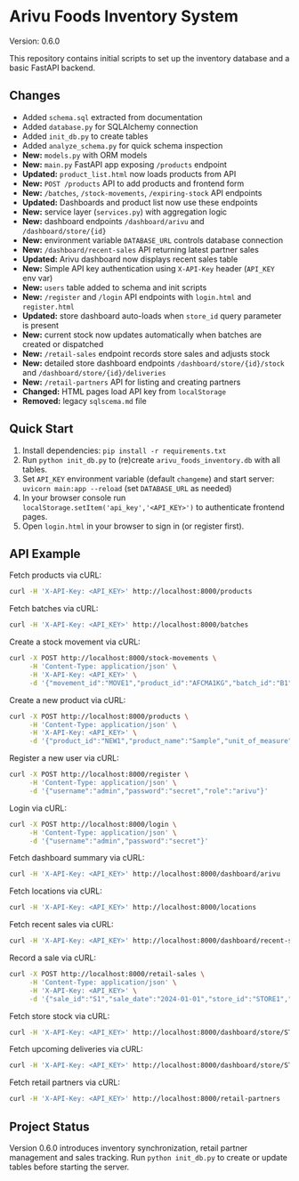 # Arivu Foods Inventory System

Version: 0.6.0

This repository contains initial scripts to set up the inventory database and a basic FastAPI backend.

## Changes
- Added `schema.sql` extracted from documentation
- Added `database.py` for SQLAlchemy connection
- Added `init_db.py` to create tables
- Added `analyze_schema.py` for quick schema inspection
- **New:** `models.py` with ORM models
- **New:** `main.py` FastAPI app exposing `/products` endpoint
- **Updated:** `product_list.html` now loads products from API
- **New:** `POST /products` API to add products and frontend form
- **New:** `/batches`, `/stock-movements`, `/expiring-stock` API endpoints
- **Updated:** Dashboards and product list now use these endpoints
- **New:** service layer (`services.py`) with aggregation logic
- **New:** dashboard endpoints `/dashboard/arivu` and `/dashboard/store/{id}`
- **New:** environment variable `DATABASE_URL` controls database connection
- **New:** `/dashboard/recent-sales` API returning latest partner sales
- **Updated:** Arivu dashboard now displays recent sales table
- **New:** Simple API key authentication using `X-API-Key` header (`API_KEY` env var)
- **New:** `users` table added to schema and init scripts
- **New:** `/register` and `/login` API endpoints with `login.html` and `register.html`
- **Updated:** store dashboard auto-loads when `store_id` query parameter is present
- **New:** current stock now updates automatically when batches are created or dispatched
- **New:** `/retail-sales` endpoint records store sales and adjusts stock
- **New:** detailed store dashboard endpoints `/dashboard/store/{id}/stock` and `/dashboard/store/{id}/deliveries`
- **New:** `/retail-partners` API for listing and creating partners
- **Changed:** HTML pages load API key from `localStorage`
- **Removed:** legacy `sqlscema.md` file

## Quick Start
1. Install dependencies: `pip install -r requirements.txt`
2. Run `python init_db.py` to (re)create `arivu_foods_inventory.db` with all tables.
3. Set `API_KEY` environment variable (default `changeme`) and start server: `uvicorn main:app --reload` (set `DATABASE_URL` as needed)
4. In your browser console run `localStorage.setItem('api_key','<API_KEY>')` to authenticate frontend pages.
5. Open `login.html` in your browser to sign in (or register first).

## API Example
Fetch products via cURL:

```bash
curl -H 'X-API-Key: <API_KEY>' http://localhost:8000/products
```

Fetch batches via cURL:

```bash
curl -H 'X-API-Key: <API_KEY>' http://localhost:8000/batches
```

Create a stock movement via cURL:

```bash
curl -X POST http://localhost:8000/stock-movements \
     -H 'Content-Type: application/json' \
     -H 'X-API-Key: <API_KEY>' \
     -d '{"movement_id":"MOVE1","product_id":"AFCMA1KG","batch_id":"B1","movement_type":"dispatch","quantity":10}'
```

Create a new product via cURL:

```bash
curl -X POST http://localhost:8000/products \
     -H 'Content-Type: application/json' \
     -H 'X-API-Key: <API_KEY>' \
     -d '{"product_id":"NEW1","product_name":"Sample","unit_of_measure":"kg","standard_pack_size":1,"mrp":100}'
```

Register a new user via cURL:

```bash
curl -X POST http://localhost:8000/register \
     -H 'Content-Type: application/json' \
     -d '{"username":"admin","password":"secret","role":"arivu"}'
```

Login via cURL:

```bash
curl -X POST http://localhost:8000/login \
     -H 'Content-Type: application/json' \
     -d '{"username":"admin","password":"secret"}'
```

Fetch dashboard summary via cURL:

```bash
curl -H 'X-API-Key: <API_KEY>' http://localhost:8000/dashboard/arivu
```

Fetch locations via cURL:

```bash
curl -H 'X-API-Key: <API_KEY>' http://localhost:8000/locations
```

Fetch recent sales via cURL:

```bash
curl -H 'X-API-Key: <API_KEY>' http://localhost:8000/dashboard/recent-sales
```

Record a sale via cURL:

```bash
curl -X POST http://localhost:8000/retail-sales \
     -H 'Content-Type: application/json' \
     -H 'X-API-Key: <API_KEY>' \
     -d '{"sale_id":"S1","sale_date":"2024-01-01","store_id":"STORE1","product_id":"AFCMA1KG","quantity_sold":5}'
```

Fetch store stock via cURL:

```bash
curl -H 'X-API-Key: <API_KEY>' http://localhost:8000/dashboard/store/STORE1/stock
```

Fetch upcoming deliveries via cURL:

```bash
curl -H 'X-API-Key: <API_KEY>' http://localhost:8000/dashboard/store/STORE1/deliveries
```

Fetch retail partners via cURL:

```bash
curl -H 'X-API-Key: <API_KEY>' http://localhost:8000/retail-partners
```

## Project Status
Version 0.6.0 introduces inventory synchronization, retail partner management and sales tracking. Run `python init_db.py` to create or update tables before starting the server.
